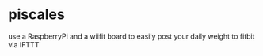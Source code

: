 # piscales
use a RaspberryPi and a wiifit board to easily post your daily weight to fitbit via IFTTT
